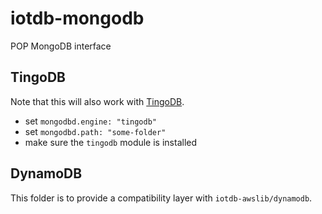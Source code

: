 # iotdb-mongodb
POP MongoDB interface

## TingoDB
Note that this will also work with
[TingoDB](http://www.tingodb.com/).

* set `mongodbd.engine: "tingodb"`
* set `mongodbd.path: "some-folder"`
* make sure the `tingodb` module is installed

## DynamoDB

This folder is to provide a compatibility layer
with `iotdb-awslib/dynamodb`. 
